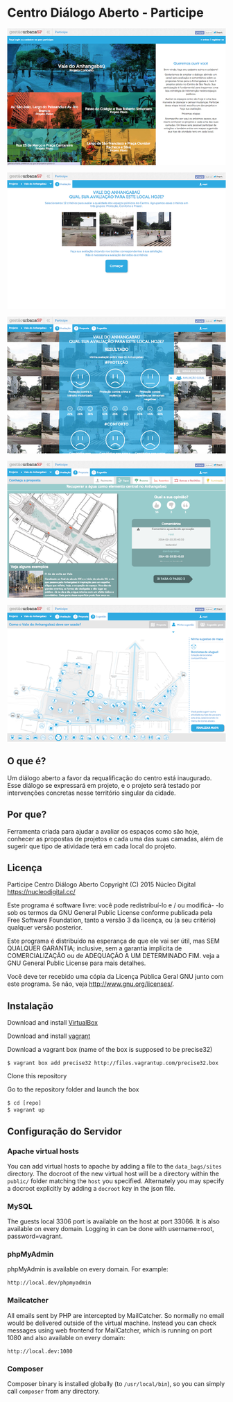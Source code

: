 # Centro Diálogo Aberto - Participe


![Lista de projetos disponíveis para participação](./public/cda.local/wp-content/themes/participe-cda/screenshot.png "Home")

![](./public/cda.local/wp-content/themes/participe-cda/screenshots/screenshot-0.png "Fase 1 - Votação")

![](./public/cda.local/wp-content/themes/participe-cda/screenshots/screenshot-1.png "Fase 1 - Resultados")

![](./public/cda.local/wp-content/themes/participe-cda/screenshots/screenshot-2.png "Fase 2")

![](./public/cda.local/wp-content/themes/participe-cda/screenshots/screenshot-3.png "Fase 3")

## O que é?

Um diálogo aberto a favor da requalificação do centro está inaugurado. Esse diálogo se expressará em projeto, e o projeto será testado por intervenções concretas nesse território singular da cidade.

## Por que?

Ferramenta criada para ajudar a avaliar os espaços como são hoje, conhecer as propostas de projetos e cada uma das suas camadas, além de sugerir que tipo de atividade terá em cada local do projeto.

## Licença

Participe Centro Diálogo Aberto
Copyright (C) 2015 Núcleo Digital <https://nucleodigital.cc/>

Este programa é software livre: você pode redistribuí-lo e / ou modificá-
-lo sob os termos da GNU General Public License conforme publicada pela
Free Software Foundation, tanto a versão 3 da licença, ou
(a seu critério) qualquer versão posterior.

Este programa é distribuído na esperança de que ele vai ser útil,
mas SEM QUALQUER GARANTIA; inclusive, sem a garantia implícita de
COMERCIALIZAÇÃO ou de ADEQUAÇÃO A UM DETERMINADO FIM. veja a
GNU General Public License para mais detalhes.

Você deve ter recebido uma cópia da Licença Pública Geral GNU
junto com este programa. Se não, veja <http://www.gnu.org/licenses/>.

## Instalação

Download and install [VirtualBox](http://www.virtualbox.org/)

Download and install [vagrant](http://vagrantup.com/)

Download a vagrant box (name of the box is supposed to be precise32)

    $ vagrant box add precise32 http://files.vagrantup.com/precise32.box

Clone this repository

Go to the repository folder and launch the box

    $ cd [repo]
    $ vagrant up

## Configuração do Servidor

### Apache virtual hosts

You can add virtual hosts to apache by adding a file to the `data_bags/sites`
directory. The docroot of the new virtual host will be a directory within the
`public/` folder matching the `host` you specified. Alternately you may specify
a docroot explicitly by adding a `docroot` key in the json file.

### MySQL

The guests local 3306 port is available on the host at port 33066. It is also available on every domain. Logging in can be done with username=root, password=vagrant.

### phpMyAdmin

phpMyAdmin is available on every domain. For example:

    http://local.dev/phpmyadmin

### Mailcatcher

All emails sent by PHP are intercepted by MailCatcher. So normally no email would be delivered outside of the virtual machine. Instead you can check messages using web frontend for MailCatcher, which is running on port 1080 and also available on every domain:

    http://local.dev:1080

### Composer

Composer binary is installed globally (to `/usr/local/bin`), so you can simply call `composer` from any directory.
